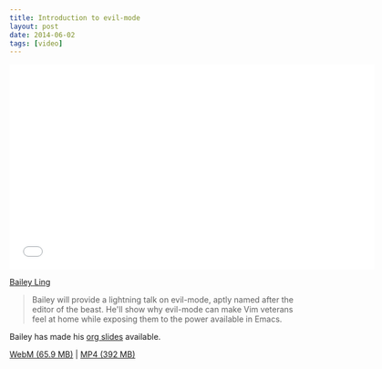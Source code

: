 ```yaml
---
title: Introduction to evil-mode
layout: post
date: 2014-06-02
tags: [video]
---
```


<iframe width="640" height="360" src="//www.youtube.com/embed/PeVQwYUxYEg" frameborder="0" allowfullscreen></iframe>

[Bailey Ling]

> Bailey will provide a lightning talk on evil-mode, aptly named after
> the editor of the beast. He'll show why evil-mode can make Vim
> veterans feel at home while exposing them to the power available in
> Emacs.

Bailey has made his [org slides] available.

[WebM (65.9 MB)](https://s3-us-west-2.amazonaws.com/emacsnyc/videos/introduction-to-evil-mode.webm) |
[MP4 (392 MB)](https://s3-us-west-2.amazonaws.com/emacsnyc/videos/introduction-to-evil-mode.mp4)

[Bailey Ling]: http://bling.github.io
[org slides]: https://gist.github.com/bling/ab8b83c60686b3653828
